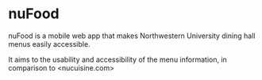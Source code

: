 nuFood
======

nuFood is a mobile web app that makes Northwestern University dining hall menus easily accessible.

It aims to the usability and accessibility of the menu information, in comparison to <nucuisine.com>